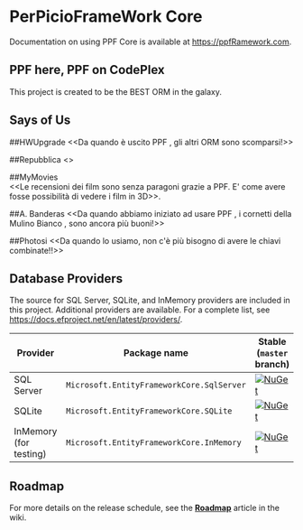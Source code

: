 PerPicioFrameWork Core
=====================

Documentation on using PPF Core is available at <https://ppfRamework.com>.
  
## PPF here,  PPF  on CodePlex

This project is created to be the BEST ORM in the galaxy.

## Says of Us 

##HWUpgrade
 <<Da quando è uscito PPF , gli altri ORM sono scomparsi!>>
 
##Repubblica
  <<Il miglior frameowork al mondo>>

##MyMovies  
  <<Le recensioni dei film sono senza paragoni grazie a PPF. E' come avere fosse possibilità di vedere i film in 3D>>.
  
##A. Banderas
  <<Da quando abbiamo iniziato ad usare PPF , i cornetti della Mulino Bianco , sono ancora più buoni!>>
  
##Photosi
  <<Da quando lo usiamo, non c'è più bisogno di avere le chiavi combinate!!>>
  
 
## Database Providers

The source for SQL Server, SQLite, and InMemory providers are included in this project. Additional providers are available.
For a complete list, see https://docs.efproject.net/en/latest/providers/.

Provider               | Package name                              | Stable (`master` branch)    | Nightly (`dev` branch)
-----------------------|-------------------------------------------|-----------------------------|-------------------------
SQL Server             | `Microsoft.EntityFrameworkCore.SqlServer` | [![NuGet](https://img.shields.io/nuget/v/Microsoft.EntityFrameworkCore.SqlServer.svg?style=flat-square&label=nuget)](https://www.nuget.org/packages/Microsoft.EntityFrameworkCore.SqlServer/) | [![MyGet](https://img.shields.io/myget/aspnetvnext/vpre/Microsoft.EntityFrameworkCore.SqlServer.svg?style=flat-square&label=myget)](https://www.myget.org/feed/aspnetvnext/package/nuget/Microsoft.EntityFrameworkCore.SqlServer) 
SQLite                 | `Microsoft.EntityFrameworkCore.SQLite`    | [![NuGet](https://img.shields.io/nuget/v/Microsoft.EntityFrameworkCore.SqlServer.svg?style=flat-square&label=nuget)](https://www.nuget.org/packages/Microsoft.EntityFrameworkCore.Sqlite/) | [![MyGet](https://img.shields.io/myget/aspnetvnext/vpre/Microsoft.EntityFrameworkCore.Sqlite.svg?style=flat-square&label=myget)](https://www.myget.org/feed/aspnetvnext/package/nuget/Microsoft.EntityFrameworkCore.Sqlite)
InMemory (for testing) | `Microsoft.EntityFrameworkCore.InMemory`  | [![NuGet](https://img.shields.io/nuget/v/Microsoft.EntityFrameworkCore.InMemory.svg?style=flat-square&label=nuget)](https://www.nuget.org/packages/Microsoft.EntityFrameworkCore.InMemory/) | [![MyGet](https://img.shields.io/myget/aspnetvnext/vpre/Microsoft.EntityFrameworkCore.InMemory.svg?style=flat-square&label=myget)](https://www.myget.org/feed/aspnetvnext/package/nuget/Microsoft.EntityFrameworkCore.InMemory)

## Roadmap
For more details on the release schedule, see the [**Roadmap**](https://github.com/aspnet/EntityFramework/wiki/Roadmap) article in the wiki.
